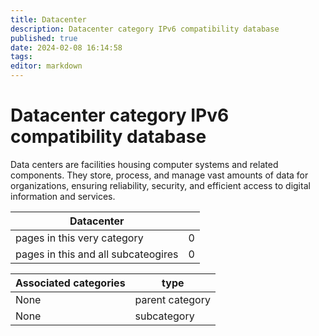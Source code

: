 ```yaml
---
title: Datacenter
description: Datacenter category IPv6 compatibility database
published: true
date: 2024-02-08 16:14:58 
tags:
editor: markdown
---
```


# Datacenter category IPv6 compatibility database


Data centers are facilities housing computer systems and related components. They store, process, and manage vast amounts of data for organizations, ensuring reliability, security, and efficient access to digital information and services.


| Datacenter   |   |
| - | - |
| pages in this very category | 0 |
| pages in this and all subcateogires | 0 |

| Associated categories | type |
| - | - |
| None | parent category |
| None | subcategory |